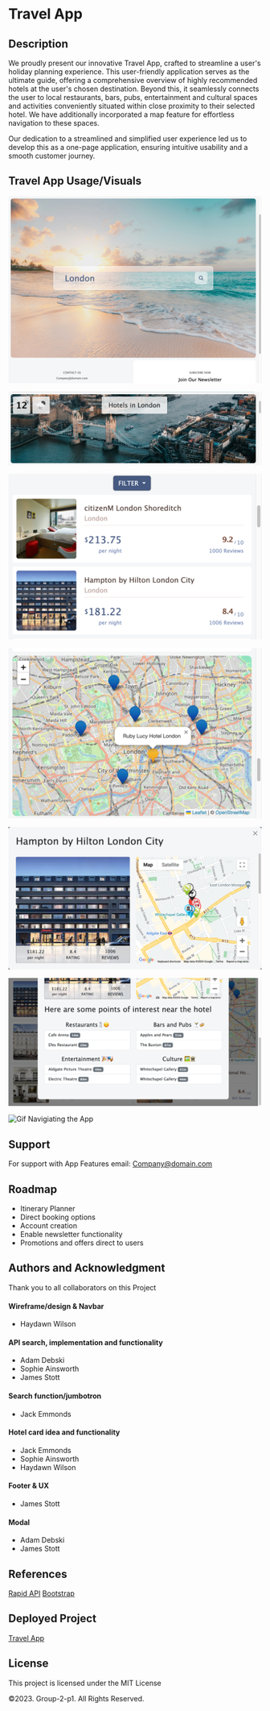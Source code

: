 # Travel App


## Description 
We proudly present our innovative Travel App, crafted to streamline a user's holiday planning experience. 
This user-friendly application serves as the ultimate guide, offering a comprehensive overview of highly recommended hotels at the user's chosen destination. Beyond this, it seamlessly connects the user to local restaurants, bars, pubs, entertainment and cultural spaces and activities conveniently situated within close proximity to their selected hotel.
We have additionally incorporated a map feature for effortless navigation to these spaces. 

Our dedication to a streamlined and simplified user experience led us to develop this as a one-page application, ensuring intuitive usability and a smooth customer journey.


## Travel App Usage/Visuals

![Search Feature](./assets/images/search.png)

![Info Display](./assets/images/info.png)
  
![Hotel Results](./assets/images/hotels.png)

![Map Display](./assets/images/map.png)

![Modal Overview](./assets/images/modal.png)

![Details of Eg Restaurants](./assets/images/recommendations.png)

![Gif Navigiating the App]()


## Support
For support with App Features email: Company@domain.com


## Roadmap
- Itinerary Planner
- Direct booking options
- Account creation
- Enable newsletter functionality
- Promotions and offers direct to users


## Authors and Acknowledgment
Thank you to all collaborators on this Project

#### Wireframe/design & Navbar
- Haydawn Wilson

#### API search, implementation and functionality
- Adam Debski
- Sophie Ainsworth
- James Stott

#### Search function/jumbotron
- Jack Emmonds

#### Hotel card idea and functionality
- Jack Emmonds
- Sophie Ainsworth
- Haydawn Wilson

#### Footer & UX
- James Stott

#### Modal
- Adam Debski
- James Stott


## References
[Rapid API](rapidapi.com/)
[Bootstrap](https://getbootstrap.com/)
[]()


## Deployed Project 
[Travel App](https://adam-deb.github.io/project-1/)


## License

This project is licensed under the MIT License

©2023. Group-2-p1. All Rights Reserved.